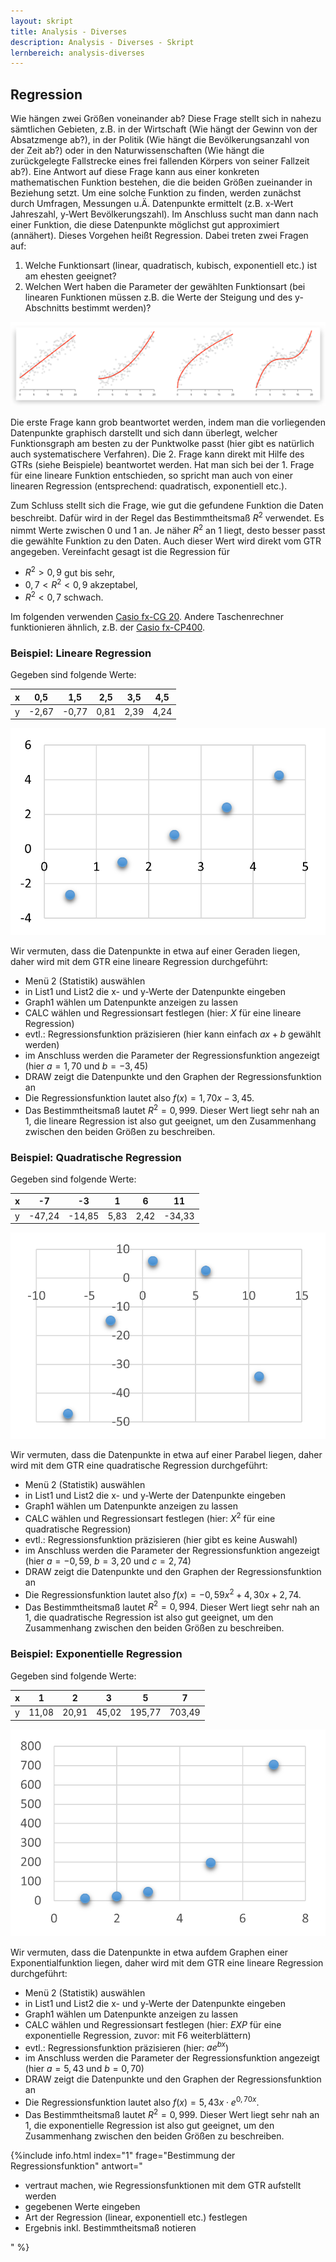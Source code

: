 ```yaml
---
layout: skript
title: Analysis - Diverses
description: Analysis - Diverses - Skript
lernbereich: analysis-diverses
---
```


## Regression

Wie hängen zwei Größen voneinander ab? Diese Frage stellt sich in nahezu sämtlichen Gebieten, z.B. in der Wirtschaft (Wie hängt der Gewinn von der Absatzmenge ab?), in der Politik (Wie hängt die Bevölkerungsanzahl von der Zeit ab?) oder in den Naturwissenschaften (Wie hängt die zurückgelegte Fallstrecke eines frei fallenden Körpers von seiner Fallzeit ab?). Eine Antwort auf diese Frage kann aus einer konkreten mathematischen Funktion bestehen, die die beiden Größen zueinander in Beziehung setzt. Um eine solche Funktion zu finden, werden zunächst durch Umfragen, Messungen u.Ä. Datenpunkte ermittelt (z.B. x-Wert Jahreszahl, y-Wert Bevölkerungszahl). Im Anschluss sucht man dann nach einer Funktion, die diese Datenpunkte möglichst gut approximiert (annähert). Dieses Vorgehen heißt Regression. Dabei treten zwei Fragen auf:

1. Welche Funktionsart (linear, quadratisch, kubisch, exponentiell etc.) ist am ehesten geeignet?
2. Welchen Wert haben die Parameter der gewählten Funktionsart (bei linearen Funktionen müssen z.B. die Werte der Steigung und des y-Abschnitts bestimmt werden)?

<img src="bsp-regression.png">

Die erste Frage kann grob beantwortet werden, indem man die vorliegenden Datenpunkte graphisch darstellt und sich dann überlegt, welcher Funktionsgraph am besten zu der Punktwolke passt (hier gibt es natürlich auch systematischere Verfahren). Die 2. Frage kann direkt mit Hilfe des GTRs (siehe Beispiele) beantwortet werden. Hat man sich bei der 1. Frage für eine lineare Funktion entschieden, so spricht man auch von einer linearen Regression (entsprechend: quadratisch, exponentiell etc.).

Zum Schluss stellt sich die Frage, wie gut die gefundene Funktion die Daten beschreibt. Dafür wird in der Regel das Bestimmtheitsmaß $R^2$ verwendet. Es nimmt Werte zwischen 0 und 1 an. Je näher $R^2$ an 1 liegt, desto besser passt die gewählte Funktion zu den Daten. Auch dieser Wert wird direkt vom GTR angegeben. Vereinfacht gesagt ist die Regression für

- $R^2>0{,}9$ gut bis sehr,
- $0{,}7< R^2<0{,}9$ akzeptabel,
- $R^2< 0{,}7$ schwach.

Im folgenden verwenden [Casio fx-CG 20](https://www.casio-schulrechner.de/materialdatenbanken/data/Kurzanleitung_FX-CG20V2.pdf "Anleitung"). Andere Taschenrechner funktionieren ähnlich, z.B. der [Casio fx-CP400](https://www.casio-schulrechner.de/materialdatenbanken/data/Hilfekatalog%20Classpad%20400%20Sekundarstufe%20I.pdf "Anleitung").

### Beispiel: Lineare Regression

Gegeben sind folgende Werte:

| x   | 0,5   | 1,5   | 2,5  | 3,5  | 4,5  |
| --- | ----- | ----- | ---- | ---- | ---- |
| y   | -2,67 | -0,77 | 0,81 | 2,39 | 4,24 |

<img src="lin-reg.png">

Wir vermuten, dass die Datenpunkte in etwa auf einer Geraden liegen, daher wird mit dem GTR eine lineare Regression durchgeführt:

- Menü 2 (Statistik) auswählen
- in List1 und List2 die x- und y-Werte der Datenpunkte eingeben
- Graph1 wählen um Datenpunkte anzeigen zu lassen
- CALC wählen und Regressionsart festlegen (hier: $X$ für eine lineare Regression)
- evtl.: Regressionsfunktion präzisieren (hier kann einfach $ax+b$ gewählt werden)
- im Anschluss werden die Parameter der Regressionsfunktion angezeigt (hier $a=1{,}70$ und $b=-3{,}45$)
- DRAW zeigt die Datenpunkte und den Graphen der Regressionsfunktion an
- Die Regressionsfunktion lautet also $f(x)=1{,}70x-3{,}45$.
- Das Bestimmtheitsmaß lautet $R^2=0{,}999$. Dieser Wert liegt sehr nah an $1$, die lineare Regression ist also gut geeignet, um den Zusammenhang zwischen den beiden Größen zu beschreiben.

### Beispiel: Quadratische Regression

Gegeben sind folgende Werte:

| x   | -7     | -3     | 1    | 6    | 11     |
| --- | ------ | ------ | ---- | ---- | ------ |
| y   | -47,24 | -14,85 | 5,83 | 2,42 | -34,33 |

<img src="quad-reg.png">

Wir vermuten, dass die Datenpunkte in etwa auf einer Parabel liegen, daher wird mit dem GTR eine quadratische Regression durchgeführt:

- Menü 2 (Statistik) auswählen
- in List1 und List2 die x- und y-Werte der Datenpunkte eingeben
- Graph1 wählen um Datenpunkte anzeigen zu lassen
- CALC wählen und Regressionsart festlegen (hier: $X^2$ für eine quadratische Regression)
- evtl.: Regressionsfunktion präzisieren (hier gibt es keine Auswahl)
- im Anschluss werden die Parameter der Regressionsfunktion angezeigt (hier $a=-0{,}59$, $b=3{,}20$ und $c=2{,}74$)
- DRAW zeigt die Datenpunkte und den Graphen der Regressionsfunktion an
- Die Regressionsfunktion lautet also $f(x)=-0{,}59x^2+4{,}30x+2{,}74$.
- Das Bestimmtheitsmaß lautet $R^2=0{,}994$. Dieser Wert liegt sehr nah an $1$, die quadratische Regression ist also gut geeignet, um den Zusammenhang zwischen den beiden Größen zu beschreiben.

### Beispiel: Exponentielle Regression

Gegeben sind folgende Werte:

| x   | 1     | 2     | 3     | 5      | 7      |
| --- | ----- | ----- | ----- | ------ | ------ |
| y   | 11,08 | 20,91 | 45,02 | 195,77 | 703,49 |

<img src="exp-reg.png">

Wir vermuten, dass die Datenpunkte in etwa aufdem Graphen einer Exponentialfunktion liegen, daher wird mit dem GTR eine lineare Regression durchgeführt:

- Menü 2 (Statistik) auswählen
- in List1 und List2 die x- und y-Werte der Datenpunkte eingeben
- Graph1 wählen um Datenpunkte anzeigen zu lassen
- CALC wählen und Regressionsart festlegen (hier: $EXP$ für eine exponentielle Regression, zuvor: mit F6 weiterblättern)
- evtl.: Regressionsfunktion präzisieren (hier: $ae^{bx}$)
- im Anschluss werden die Parameter der Regressionsfunktion angezeigt (hier $a=5{,}43$ und $b=0{,}70$)
- DRAW zeigt die Datenpunkte und den Graphen der Regressionsfunktion an
- Die Regressionsfunktion lautet also $f(x)=5{,}43x\cdot e^{0{,}70x}$.
- Das Bestimmtheitsmaß lautet $R^2=0{,}999$. Dieser Wert liegt sehr nah an $1$, die exponentielle Regression ist also gut geeignet, um den Zusammenhang zwischen den beiden Größen zu beschreiben.

{%include info.html
index="1"
frage="Bestimmung der Regressionsfunktion"
antwort="

- vertraut machen, wie Regressionsfunktionen mit dem GTR aufstellt werden
- gegebenen Werte eingeben
- Art der Regression (linear, exponentiell etc.) festlegen
- Ergebnis inkl. Bestimmtheitsmaß notieren

"
%}

<div id="skript-aufgabe-1"></div>
